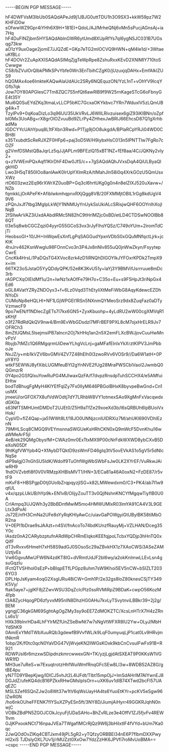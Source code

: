 -----BEGIN PGP MESSAGE-----

hF4DWFVsM3IbUb0SAQdAPeJd9j1JBJG0uttTDU1h3O9SX3+kkW59pz7W2KHFiD0w
sOfwwWZ9Gpr4iYHh6X9H+181EI+QdoL/AJ/MrheQNj6vMn5sPucjAGnsAj+ia7Hq
hF4DuFINZjbm5HYSAQdAblnGWR6ytUmd8XUpRfYs7qI6ygNSJC031B7UGsqg73kw
aO1zY9uxOage2jomE7JJQZdE+GKp7eTG2mIOCVQ9HWN+qM4Ie1d/+3WtaeuKfBLc
hF4DOVr2ZuApXXISAQdASIMqZjgTeWpRpe8ZshuRxxKEvD2XNlMIY710toSCwwgw
C58/bZVuIOrQlbkPMkSPvYbfe0Wn3EnTbihCZgK0/jUzuxjqDAHx+EmfAlklZUS9
hQGMAx4oe6ImkteKAQwAlaUdAUc2SRy6NQEquzON/YzL1nT+vOhYV9IcqYGfb7qk
Jow7OY80APGIesC7Tm8ZQC7S5nfQt6awRlB9f9W25rnKageSTcG6oFbnyGE4t35Y
Mui6Q0SuEYdZKq3tmaLvLLCP5bKC7GcxaOKYkbvc7YRn7WduxlV5zLQmUBg4ik+T
TzyIPv9+0qKoaDizLo3q96UU35UkVRvLJ6WIlLRivzuisex6giZ93iKIBNn/oZpf
bI0Mx3UoABg+rX8grOlOZvuuBd9ZLrPy4ZHhexJwBRlJ66EhcsD87Q1gXrhbadMa
lGDCYYcUAhYpuq8L1tFXbn3Rwd+P1Tjg9jOO8ukgdA/BPlaRCpYRJi04WD0CBH8I
s35TxubdtScReRJXZF0HFp6+paj3oD5W/H9iybxHsC013n5IPNTTlw7FgRo7cOZF
g2VmfDSMstQBaJqrLz5qJJjAPLm9BFEzlQ15xBT1NZ+fEf8aa/4C/JQKNy2vly2+
q+z1VWEmPQxAqfl1KlrDhF4Dw0JfS/c++7gSAQdAQhJVxsDqA4QiULByaQIgkHiD
Lwo3H5qT850IOo8anlAwK0IrUpYXlmRzA/tlMahJln58i0q4XrkGOzU5QmUsxXWz
rtO603zwz2Eq96rXWrXZ0uoBP+Gq3cl6hrtUKg0g0n4n8eIZIXJ520uXavw+/NZb
fqmkkLjOrAPeFK+AfiblwkmhqpnxRXjQgg8VB/20FXMMjtOBIL1rGg8kdUgV49V6
zPQnJxJf7tbg3MgIpLkWjY1NNMUyYnUykSsUkiALcSRisjwQHF6OOYnIhXojINqB
2fSIlwArVAZ3iUxdAAbdlRMc5N82hC9tHrIMZjc0xBD/etLD4CTDSwNOOlBb86QT
tI3e5q8wbCGCZqzi04yyrG55GCoS3vx3rJyFlhsYQSz/C749oYUm+2iromTdCjTi
HeobsoGI+10/JH+InWqwEsXnfLgPqSAGGudYpxnVDbS0xGQuMNfqctLjrk+jcKtK
4tvJrv462KsnWwglu98FOnnCvo3n3P4Jx8nNlv855uQ0jnWwZkyn/FsyytepCwrE
CncKk4HrsLi1PaDQsTG4XVoc8zrk4zD1iRNQhDlGOYIkJYFOxrKPDk2TmpX9x+im
66TK23oSJstaO5YyQDdyQPK/52e8K3KvU51y+IaYj3Y9BMVifJsrrruue8mDc3rb
rAGPCXqOIEIdMf1u/2n+IwNz1xAOfFe79H7o+C35o+Eu+s9F5HpJt3riNpGx4Ed6
oGL8AVatYZRyZNDOyx3+f+6Lz0Vqd3ThEtyliXtMeFiWbG8AqyKdewcEZDhNYoDi
CUMoNp8eHQLHI+NF1LGjWPGEt1RSn5NXnmQYMeoSrz9dx8ZuqFaz0aDTyVzmwcF9
9po7wEN/f1NDlecZgETs7I7kx6GN5+ZyxKbuohp+4yLdRU2wW00cgXMVqR1sKHjf
o3f27RdRdQkQV9nw4/Bm9EvWbGDsdzl7MFrBEF9PXL8cM7ojxHrELR9Jv7OFRCh3
8mZtUQMsL5lsejmsiPB7alncn2Oj7kHHq1an2n5X2emFLXcBWJjovCuuHwMnvPzV
Rbyjb7tMZc1Q6RMgqrmUiDewYLhgVcLnj+gaMFafEInlxYkXrztKIPV3JmPbboJe
NxJZ/y+mb1kVZV6bvGMV4ZV7Z48hElh0l3zwoRVv6VOSr9//Da6W1atH+0PpY8Y0
wtkF5EWWJ8yfXibLUGMfeuBYI2gYnNVE2fUg28MraPWSCblVaoI2JwmbQ0QGmzrR
0Y4po2GSfQlxuYowRuPG4MJIwaxQzFA/f7dvpzRnsdpTuhSCCHX4/e5AMfuiEHtw
bodTdBhugFgMyH4KlYEfFqlZy7Fx0lIyM646PBGolBHxK8byvpeBwGnd+Cn1usMX
jmeeU/orGFOX7X8ufVdWOdtj7dY7LRhbW8VY1otmexSAo9XgMnFxVacqwdxdGK0a
s63NfTSMHUmtDMDoT2UJEt0/Z5H9aTfZe29xoeXd3b/l6sQRBUh6lpBUoiVxHok/
CypVD+fIZ4Qap+ja51WWt8Lf/18JO0UNNjzcnlUlDRXiz7M/ahUKl690VDhIEznN
79MHLScq8CMGQ9VEYmsnnaSWGUeKsHRhCKN0xQ9mWcF5DvnKhu/l6waWMeArF5jI
4eB/ek29QMgObysfM+CWAz0mr0ExTtxMX9P00cNrFdkWXWD8ybCXvB5DeXoN05Df
9htKgfVWYpb4Q+XfAybDTQktD9zsWmFD46gIq3tV5ovEVkAS1o5gV5r5dNIcNqSe
diP9aIgjO7nGhSU5IdK/Wdolf9TuOhfWgWbSWbFsJw0LK2XYrEF/VuRkwJAiwRH9
1hdOVZvbtfi8f0V0VRMzpXHBlsMVT1/HN+3/ECa81a46A0oxN2+FzDE87/r5vtF9
mKvF8+HBSPgpD0tj0UoIbZrqpqyzjlSG+k82LMWewdxm0/C3+PK4/ab7I1w9qtUL
v4x/qzpLUkUB/hYp9k+EN1vB/OIijyZouTT3v0QjlNshnKNCYfMgqwTiyflB0U0A
CrIAmpq3UJQWh3y2BbBDntMwiM5mo4HMWUMIxR03lmYA91CA4V3L9GELtx3dPxAl
Js72E/nfH3CmNa2UFe8sYyRqKHlyAwCc/uiavGaPOWgyiGtUByIBK58tiMbOR2na
V+0EPI1bDrae9sJAAzt+n4SV/fnAcoTo74bdKUnzfRauyMj+VZLHAN/Dceg35Y0c
lAsdz0nA2CARybzptufnARdWpCHRmEIqkoKEEfqjpoLTcbxYQDjp3hHnTQ0xQifF
dT3vRvxv6HmeH7xH58S9adGJ0SOsoSc29aZBvkHX1z7XAoCWSi3ASeZAMUztjvEs
Vw6GgvuMwUFW6N4zdKT8lG+dVRmtUdJF2bl6wy/a2okKnImwLLEvLsn4gsuGqzIu
IFctQTVSHhoI0sEzP+bBIqpETfLPGpz8uhm7sW9Khoi5EV5nCW+bSIZLT2036YO3
DPLHpJsKyam4oqG2XsgIJRu48iCW+Gmh1P/2e32gs8loZ80knesCSjTY349K5Vy/
ftak5aye7+jglKF8jZZwvWSU3DqZcIcPIz0ssRVMiRpZ9BDaK+cwpO56KozM4fpb
t3A8ZycHqogPD6zfyvxM95nlN8DhzHG0AHu7kvLyTSvytnviLBBkr39+2j2g/BEM
ygngjC36gkGM69SghtAgOgZMy3sy9oEE7ZdMOKZTC/XcsLnHTrX7H4zZRnLs6s1/
HXk39blnrHDa4LhFYlrMZfUnZSeBwNt7w7sNgVtWFXR8lU2Yw+OLyJ/MbHYdShK9
0AmiExYMdTWbXuuRQb3gdewfB9VvfWL/k9LqF0umyuqLjP1cat0Lv9HRvjmtNkmR
1obp/2K/f0tc0qcN0YaVDG47VjWvjeKN2llWGsKOxk9kbCnCvsuIFwFx91B+R921
RDWPJsl6r6mzxwSDipdnzkmrcwwexGN+TK/yzjLgjdAtSXEAT9P0KKsW1VGWR1fD
MH3ue7uReS+w7ExuqtrotzHhfWuiWmfRnqGFcSEw8Ll3w+8WDB52AZ8G/gtBE4pu
yN7TD9YBepKjwg/lDICJ5vhJt2L4lJFdt/Tlbt15mpOjJ+ImSdAHrlM7AIYwnEJ8
DGJdZ/ufeKQ4dcB16PZkxRHwGMsIpIsOrn+uXK6uv1dIB74XTwd2bcFl57UAqEZC
MSLSZef6SQnZJw2o8Wt37w1tV6qWsUayHA4ts6YuoEtKYr+pcKV5eSgw96IZwR0N
/ho6nkOUheFFENK7flYSuXZPyESn5ft/3NY8D/JiumjAiHyrr49GGKRJqhN0nwjC
VOBkZBdPN5ZGOJCOkJcyuFjfJDaSAHo+BhZvRLze3e4OffV1ZJ5fjvFv4REW1lvm
GJjKPxookNCt716npaJVEa7TWgafIMCrRjQz9W6j3bHiIxtIF4fVYd+bUm7Ka0qc
2JwQOdOvZIKq4CBTJxm49jPL5gR2+yTQfzyORBBEl34nE6P7flbmDXXPwyHI2xiS
TJDsIyOXL7Uv1j/rMUZzt0XxOw7YdzZzHK6JPVfi7roMvUoBMA==
=cspc
-----END PGP MESSAGE-----
